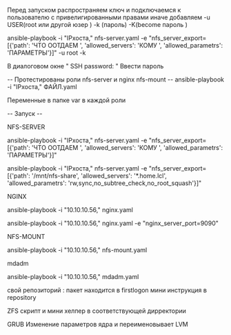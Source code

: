 Перед запуском распространяем ключ и подключаемся к пользователю с привелигированными правами
иначе добавляем -u USER(root или другой юзер ) -k (пароль) -K(become пароль ) 

ansible-playbook -i "IPхоста," nfs-server.yaml -e "nfs_server_export=[{'path': 'ЧТО ООТДАЕМ ', 'allowed_servers': 'КОМУ ', 'allowed_parametrs': 'ПАРАМЕТРЫ'}]" -u root -k 

В диалоговом окне " SSH password: " Ввести пароль

-- Протестированы роли nfs-server и nginx nfs-mount  --
ansible-playbook -i "IPхоста," ФАЙЛ.yaml 

Переменные в папке var в каждой роли 

-- Запуск -- 

NFS-SERVER

ansible-playbook -i "IPхоста," nfs-server.yaml -e "nfs_server_export=[{'path': 'ЧТО ООТДАЕМ ', 'allowed_servers': 'КОМУ ', 'allowed_parametrs': 'ПАРАМЕТРЫ'}]"


ansible-playbook -i "IPхоста," nfs-server.yaml -e "nfs_server_export=[{'path': '/mnt/nfs-share', 'allowed_servers': '*.home.lcl', 'allowed_parametrs': 'rw,sync,no_subtree_check,no_root_squash'}]"

NGINX


ansible-playbook -i "10.10.10.56," nginx.yaml

ansible-playbook -i "10.10.10.56," nginx.yaml -e "nginx_server_port=9090"     


NFS-MOUNT

ansible-playbook -i "10.10.10.56," nfs-mount.yaml  


mdadm

ansible-playbook -i "10.10.10.56," mdadm.yaml  


свой репозиторий :
пакет находится в firstlogon
мини инструкция в repository

ZFS 
скрипт и мини хелпер в соответствующей дирректории 

GRUB
Изменение параметров ядра и переименовывает LVM